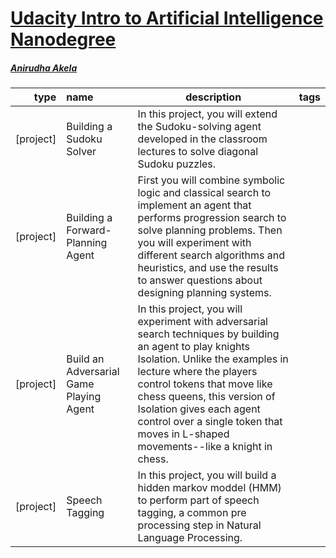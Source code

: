 # [Udacity Intro to Artificial Intelligence Nanodegree](https://www.udacity.com/course/ai-artificial-intelligence-nanodegree--nd898)

##### [Anirudha Akela](https://github.com/anirudha-akela)

type | name | description | tags
--:|:----|---|---
[project] | Building a Sudoku Solver | In this project, you will extend the Sudoku-solving agent developed in the classroom lectures to solve diagonal Sudoku puzzles. |
[project] | Building a Forward-Planning Agent| First you will combine symbolic logic and classical search to implement an agent that performs progression search to solve planning problems. Then you will experiment with different search algorithms and heuristics, and use the results to answer questions about designing planning systems. |
[project]  | Build an Adversarial Game Playing Agent| In this project, you will experiment with adversarial search techniques by building an agent to play knights Isolation. Unlike the examples in lecture where the players control tokens that move like chess queens, this version of Isolation gives each agent control over a single token that moves in L-shaped movements--like a knight in chess. |
[project]  | Speech Tagging | In this project, you will build a hidden markov moddel (HMM) to perform part of speech tagging, a common pre processing step in Natural Language Processing. |

